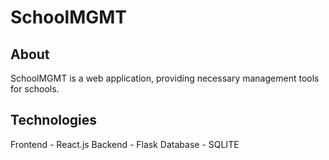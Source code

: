 # SchoolMGMT

## About
SchoolMGMT is a web application, providing necessary management tools for schools.

## Technologies
Frontend - React.js
Backend  - Flask
Database - SQLITE
